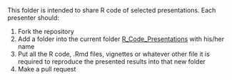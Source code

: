 This folder is intended to share R code of selected presentations. Each presenter should:

1. Fork the repository
2. Add a folder into the current folder [R_Code_Presentations](https://github.com/isglobal-exposomeHub/ExposomeDataChallenge2021/tree/main/R_Code_Presentations) with his/her name
3. Put all the R code, .Rmd files, vignettes or whatever other file it is required to reproduce the presented results into that new folder
4. Make a pull request



